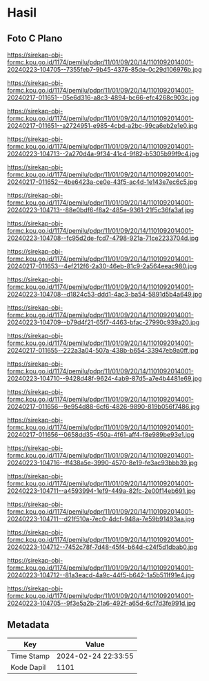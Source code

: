 # Hasil

## Foto C Plano

https://sirekap-obj-formc.kpu.go.id/1174/pemilu/pdpr/11/01/09/20/14/1101092014001-20240223-104705--7355feb7-9b45-4376-85de-0c29d106976b.jpg

https://sirekap-obj-formc.kpu.go.id/1174/pemilu/pdpr/11/01/09/20/14/1101092014001-20240217-011651--05e6d316-a8c3-4894-bc66-efc4268c903c.jpg

https://sirekap-obj-formc.kpu.go.id/1174/pemilu/pdpr/11/01/09/20/14/1101092014001-20240217-011651--a2724951-e985-4cbd-a2bc-99ca6eb2e1e0.jpg

https://sirekap-obj-formc.kpu.go.id/1174/pemilu/pdpr/11/01/09/20/14/1101092014001-20240223-104713--2a270d4a-9f34-41c4-9f82-b5305b99f9c4.jpg

https://sirekap-obj-formc.kpu.go.id/1174/pemilu/pdpr/11/01/09/20/14/1101092014001-20240217-011652--4be6423a-ce0e-43f5-ac4d-1e143e7ec6c5.jpg

https://sirekap-obj-formc.kpu.go.id/1174/pemilu/pdpr/11/01/09/20/14/1101092014001-20240223-104713--88e0bdf6-f8a2-485e-9361-21f5c36fa3af.jpg

https://sirekap-obj-formc.kpu.go.id/1174/pemilu/pdpr/11/01/09/20/14/1101092014001-20240223-104708--fc95d2de-fcd7-4798-921a-71ce2233704d.jpg

https://sirekap-obj-formc.kpu.go.id/1174/pemilu/pdpr/11/01/09/20/14/1101092014001-20240217-011653--4ef212f6-2a30-46eb-81c9-2a564eeac980.jpg

https://sirekap-obj-formc.kpu.go.id/1174/pemilu/pdpr/11/01/09/20/14/1101092014001-20240223-104708--d1824c53-ddd1-4ac3-ba54-5891d5b4a649.jpg

https://sirekap-obj-formc.kpu.go.id/1174/pemilu/pdpr/11/01/09/20/14/1101092014001-20240223-104709--b79d4f21-65f7-4463-bfac-27990c939a20.jpg

https://sirekap-obj-formc.kpu.go.id/1174/pemilu/pdpr/11/01/09/20/14/1101092014001-20240217-011655--222a3a04-507a-438b-b654-33947eb9a0ff.jpg

https://sirekap-obj-formc.kpu.go.id/1174/pemilu/pdpr/11/01/09/20/14/1101092014001-20240223-104710--9428d48f-9624-4ab9-87d5-a7e4b4481e69.jpg

https://sirekap-obj-formc.kpu.go.id/1174/pemilu/pdpr/11/01/09/20/14/1101092014001-20240217-011656--9e954d88-6cf6-4826-9890-819b056f7486.jpg

https://sirekap-obj-formc.kpu.go.id/1174/pemilu/pdpr/11/01/09/20/14/1101092014001-20240217-011656--0658dd35-450a-4f61-aff4-f8e989be93e1.jpg

https://sirekap-obj-formc.kpu.go.id/1174/pemilu/pdpr/11/01/09/20/14/1101092014001-20240223-104716--ff438a5e-3990-4570-8e19-fe3ac93bbb39.jpg

https://sirekap-obj-formc.kpu.go.id/1174/pemilu/pdpr/11/01/09/20/14/1101092014001-20240223-104711--a4593994-1ef9-449a-82fc-2e00f14eb691.jpg

https://sirekap-obj-formc.kpu.go.id/1174/pemilu/pdpr/11/01/09/20/14/1101092014001-20240223-104711--d21f510a-7ec0-4dcf-948a-7e59b91493aa.jpg

https://sirekap-obj-formc.kpu.go.id/1174/pemilu/pdpr/11/01/09/20/14/1101092014001-20240223-104712--7452c78f-7d48-45f4-b64d-c24f5d1dbab0.jpg

https://sirekap-obj-formc.kpu.go.id/1174/pemilu/pdpr/11/01/09/20/14/1101092014001-20240223-104712--81a3eacd-4a9c-44f5-b642-1a5b511f91e4.jpg

https://sirekap-obj-formc.kpu.go.id/1174/pemilu/pdpr/11/01/09/20/14/1101092014001-20240223-104705--9f3e5a2b-21a6-492f-a65d-6cf7d3fe991d.jpg


## Metadata

| Key        | Value               |
| ---------- | ------------------- |
| Time Stamp | 2024-02-24 22:33:55 |
| Kode Dapil | 1101                |



